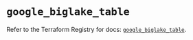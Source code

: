 # `google_biglake_table`

Refer to the Terraform Registry for docs: [`google_biglake_table`](https://registry.terraform.io/providers/hashicorp/google/6.1.0/docs/resources/biglake_table).
